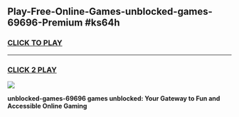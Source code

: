 
## Play-Free-Online-Games-unblocked-games-69696-Premium #ks64h
<h3>
<a href="https://premium.freeplayer.one?title=unblocked-games-69696&ref=8M">CLICK TO PLAY</a></h3>
<hr>

<h3>
<a href="https://premium.freeplayer.one?title=unblocked-games-69696&ref=8M">CLICK 2 PLAY</a>
  
</h3>

<a href="https://premium.freeplayer.one?title=unblocked-games-69696&ref=8M"><img src="https://clearcache.store/games.png"></a>


**unblocked-games-69696 games unblocked: Your Gateway to Fun and Accessible Online Gaming**
